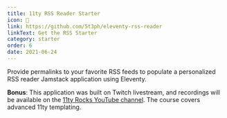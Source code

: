 ```yaml
---
title: 11ty RSS Reader Starter
icon: 🔖
link: https://github.com/5t3ph/eleventy-rss-reader
linkText: Get the RSS Starter
category: starter
order: 6
date: 2021-06-24
---
```


Provide permalinks to your favorite RSS feeds to populate a personalized RSS reader Jamstack application using Eleventy.

**Bonus**: This application was built on Twitch livestream, and recordings will be available on the [11ty Rocks YouTube channel](https://www.youtube.com/playlist?list=PLwr1RpQE3HoAHyahSwmE5HTgMKZaufJ_2). The course covers advanced 11ty templating.

